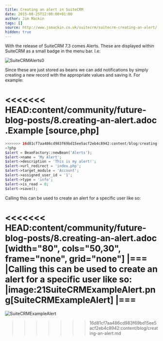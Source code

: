 ```yaml
---
title: Creating an alert in SuiteCRM
date: 2015-08-25T12:00:00+01:00
author: Jim Mackin
tags: []
source: http://www.jsmackin.co.uk/suitecrm/suitecrm-creating-an-alert/
hidden: true
---
```


With the release of SuiteCRM 7.3 comes Alerts. These are displayed
within SuiteCRM as a small badge in the menu bar. I.e:

![SuiteCRMAlerts0](/images/en/community/20SuiteCRMAlerts0.png)

<!--more-->

Since these are just stored as beans we can add notifications by simply
creating a new record with the appropriate values and saving it. For
example:

<<<<<<< HEAD:content/community/future-blog-posts/8.creating-an-alert.adoc
.Example
[source,php]
=======
```php
>>>>>>> 16d81cf7aa486cd983f69bd15ee5acf2eb4c8942:content/blog/creating-an-alert.md
<?php
$alert = BeanFactory::newBean('Alerts');
$alert->name = 'My Alert';
$alert->description = 'This is my alert!';
$alert->url_redirect = 'index.php';
$alert->target_module = 'Account';
$alert->assigned_user_id = '1';
$alert->type = 'info';
$alert->is_read = 0;
$alert->save();
```

Calling this can be used to create an alert for a specific user like so:

<<<<<<< HEAD:content/community/future-blog-posts/8.creating-an-alert.adoc
[width="80", cols="50,30", frame="none", grid="none"]
|===
|Calling this can be used to create an alert for a specific user like so: |image:21SuiteCRMExampleAlert.png[SuiteCRMExampleAlert]
|===
=======
![SuiteCRMExampleAlert](/images/en/community/21SuiteCRMExampleAlert.png)
>>>>>>> 16d81cf7aa486cd983f69bd15ee5acf2eb4c8942:content/blog/creating-an-alert.md
